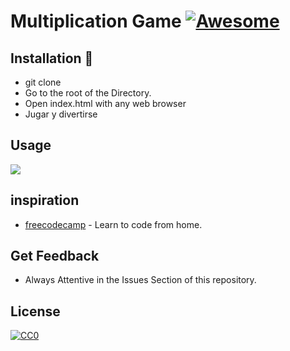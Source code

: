 # Multiplication Game [![Awesome](https://cdn.rawgit.com/sindresorhus/awesome/d7305f38d29fed78fa85652e3a63e154dd8e8829/media/badge.svg)]()

## Installation 🔧

- git clone
- Go to the root of the Directory.
- Open index.html with any web browser
- Jugar y divertirse

## Usage

![](https://www.dropbox.com/s/pq781tl7kqmvbtr/captured.gif?raw=1)

## inspiration

- [freecodecamp](https://www.freecodecamp.org/news/) - Learn to code from home.

## Get Feedback

- Always Attentive in the Issues Section of this repository.

## License

[![CC0](https://licensebuttons.net/p/zero/1.0/88x31.png)](https://creativecommons.org/publicdomain/zero/1.0/)
